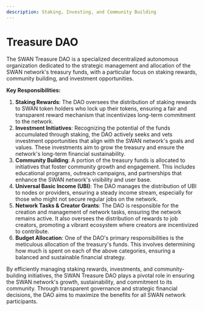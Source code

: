 ```yaml
---
description: Staking, Investing, and Community Building
---
```


# Treasure DAO

The SWAN Treasure DAO is a specialized decentralized autonomous organization dedicated to the strategic management and allocation of the SWAN network's treasury funds, with a particular focus on staking rewards, community building, and investment opportunities.

**Key Responsibilities:**

1. **Staking Rewards**: The DAO oversees the distribution of staking rewards to SWAN token holders who lock up their tokens, ensuring a fair and transparent reward mechanism that incentivizes long-term commitment to the network.
2. **Investment Initiatives**: Recognizing the potential of the funds accumulated through staking, the DAO actively seeks and vets investment opportunities that align with the SWAN network's goals and values. These investments aim to grow the treasury and ensure the network's long-term financial sustainability.
3. **Community Building**: A portion of the treasury funds is allocated to initiatives that foster community growth and engagement. This includes educational programs, outreach campaigns, and partnerships that enhance the SWAN network's visibility and user base.
4. **Universal Basic Income (UBI)**: The DAO manages the distribution of UBI to nodes or providers, ensuring a steady income stream, especially for those who might not secure regular jobs on the network.
5. **Network Tasks & Creator Grants**: The DAO is responsible for the creation and management of network tasks, ensuring the network remains active. It also oversees the distribution of rewards to job creators, promoting a vibrant ecosystem where creators are incentivized to contribute.
6. **Budget Allocation**: One of the DAO's primary responsibilities is the meticulous allocation of the treasury's funds. This involves determining how much is spent on each of the above categories, ensuring a balanced and sustainable financial strategy.

By efficiently managing staking rewards, investments, and community-building initiatives, the SWAN Treasure DAO plays a pivotal role in ensuring the SWAN network's growth, sustainability, and commitment to its community. Through transparent governance and strategic financial decisions, the DAO aims to maximize the benefits for all SWAN network participants.
